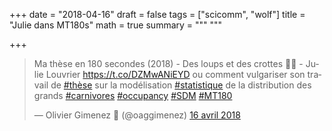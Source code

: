 +++
date = "2018-04-16"
draft = false
tags = ["scicomm", "wolf"]
title = "Julie dans MT180s"
math = true
summary = """
"""

+++
 
<blockquote class="twitter-tweet" data-lang="fr"><p lang="fr" dir="ltr">Ma thèse en 180 secondes (2018) - Des loups et des crottes 🐺💩 - Julie Louvrier <a href="https://t.co/DZMwANiEYD">https://t.co/DZMwANiEYD</a> ou comment vulgariser son travail de <a href="https://twitter.com/hashtag/th%C3%A8se?src=hash&amp;ref_src=twsrc%5Etfw">#thèse</a> sur la modélisation <a href="https://twitter.com/hashtag/statistique?src=hash&amp;ref_src=twsrc%5Etfw">#statistique</a> de la distribution des grands <a href="https://twitter.com/hashtag/carnivores?src=hash&amp;ref_src=twsrc%5Etfw">#carnivores</a> <a href="https://twitter.com/hashtag/occupancy?src=hash&amp;ref_src=twsrc%5Etfw">#occupancy</a> <a href="https://twitter.com/hashtag/SDM?src=hash&amp;ref_src=twsrc%5Etfw">#SDM</a> <a href="https://twitter.com/hashtag/MT180?src=hash&amp;ref_src=twsrc%5Etfw">#MT180</a></p>&mdash; Olivier Gimenez 🍉 (@oaggimenez) <a href="https://twitter.com/oaggimenez/status/985984379909386240?ref_src=twsrc%5Etfw">16 avril 2018</a></blockquote>
<script async src="https://platform.twitter.com/widgets.js" charset="utf-8"></script>
